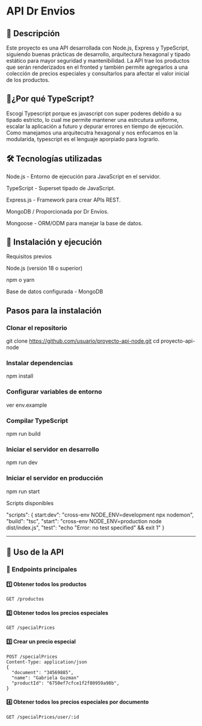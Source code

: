 # API Dr Envios

## 📌 Descripción

Este proyecto es una API desarrollada con Node.js, Express y TypeScript, siguiendo buenas prácticas de desarrollo, arquitectura hexagonal y tipado estático para mayor seguridad y mantenibilidad. La API trae los productos que serán renderizados en el fronted y también permite agregarlos a una colección de precios especiales y consultarlos para afectar el valor inicial de los productos.

## 🚀¿Por qué TypeScript?

Escogí Typescript porque es javascript con super poderes debido a su tipado estricto, lo cual me permite mantener una estrcutura uniforme, escalar la aplicación a futuro y depurar errores en tiempo de ejecución. Como manejamos una arquitecutra hexagonal y nos enfocamos en la modularida, typescript es el lenguaje aporpiado para lograrlo.

## 🛠 Tecnologías utilizadas

Node.js - Entorno de ejecución para JavaScript en el servidor.

TypeScript - Superset tipado de JavaScript.

Express.js - Framework para crear APIs REST.

MongoDB / Proporcionada por Dr Envíos.

Mongoose - ORM/ODM para manejar la base de datos.


## 🔧 Instalación y ejecución

Requisitos previos

Node.js (versión 18 o superior)

npm o yarn

Base de datos configurada - MongoDB 


## Pasos para la instalación

### Clonar el repositorio
git clone https://github.com/usuario/proyecto-api-node.git
cd proyecto-api-node

### Instalar dependencias
npm install

### Configurar variables de entorno
ver env.example

### Compilar TypeScript
npm run build

### Iniciar el servidor en desarrollo
npm run dev 

### Iniciar el servidor en producción
npm run start

Scripts disponibles

"scripts": {
  start:dev": "cross-env NODE_ENV=development npx nodemon",
  "build": "tsc",
  "start": "cross-env NODE_ENV=production node dist/index.js",
  "test": "echo \"Error: no test specified\" && exit 1"
}

---

## 📡 Uso de la API
### 🔗 Endpoints principales
#### 1️⃣ Obtener todos los productos
```http
GET /productos
```
#### 2️⃣ Obtener todos los precios especiales
```http
GET /specialPrices
```
#### 3️⃣ Crear un precio especial
```http
POST /specialPrices
Content-Type: application/json
{
  "document": "34569885",
  "name": "Gabriela Guzman" 
  "productId": "6750ef7cfce1f2f80959a98b",
}
```
#### 4️⃣ Obtener todos los precios especiales por documento 
```http
GET /specialPrices/user/:id
```


